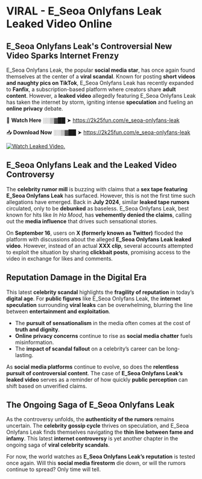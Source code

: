 # VIRAL - E_Seoa Onlyfans Leak Leaked Video Online

## **E_Seoa Onlyfans Leak's Controversial New Video Sparks Internet Frenzy**  

E_Seoa Onlyfans Leak, the popular **social media star**, has once again found themselves at the center of a **viral scandal**. Known for posting **short videos and naughty pics on TikTok**, E_Seoa Onlyfans Leak has recently expanded to **Fanfix**, a subscription-based platform where creators share **adult content**. However, a **leaked video** allegedly featuring E_Seoa Onlyfans Leak has taken the internet by storm, igniting intense **speculation** and fueling an **online privacy** debate.  

🔴 **Watch Here** ░░▒▓██ ➤ https://2k25fun.com/e_seoa-onlyfans-leak  

📥 **Download Now** ░░▒▓██ ➤ https://2k25fun.com/e_seoa-onlyfans-leak  

[![Watch Leaked Video.](https://miro.medium.com/v2/resize:fit:828/format:webp/1*cilzJN44JGOrTw9NJCrNHA.gif "Watch Leaked Video")](https://2k25fun.com/e_seoa-onlyfans-leak)

## **E_Seoa Onlyfans Leak and the Leaked Video Controversy**  

The **celebrity rumor mill** is buzzing with claims that a **sex tape featuring E_Seoa Onlyfans Leak** has surfaced. However, this is not the first time such allegations have emerged. Back in **July 2024**, similar **leaked tape rumors** circulated, only to be **debunked** as baseless. E_Seoa Onlyfans Leak, best known for hits like *In Ha Mood*, has **vehemently denied the claims**, calling out the **media influence** that drives such sensational stories.  

On **September 16**, users on **X (formerly known as Twitter)** flooded the platform with discussions about the alleged **E_Seoa Onlyfans Leak leaked video**. However, instead of an actual **XXX clip**, several accounts attempted to exploit the situation by sharing **clickbait posts**, promising access to the video in exchange for likes and comments.  

## **Reputation Damage in the Digital Era**  

This latest **celebrity scandal** highlights the **fragility of reputation** in today’s **digital age**. For **public figures** like E_Seoa Onlyfans Leak, the **internet speculation** surrounding **viral leaks** can be overwhelming, blurring the line between **entertainment and exploitation**.  

- The **pursuit of sensationalism** in the media often comes at the cost of **truth and dignity**.  
- **Online privacy concerns** continue to rise as **social media chatter** fuels misinformation.  
- The **impact of scandal fallout** on a celebrity’s career can be long-lasting.  

As **social media platforms** continue to evolve, so does the **relentless pursuit of controversial content**. The case of **E_Seoa Onlyfans Leak’s leaked video** serves as a reminder of how quickly **public perception** can shift based on unverified claims.  

## **The Ongoing Saga of E_Seoa Onlyfans Leak**  

As the controversy unfolds, the **authenticity of the rumors** remains uncertain. The **celebrity gossip cycle** thrives on speculation, and E_Seoa Onlyfans Leak finds themselves navigating the **thin line between fame and infamy**. This latest **internet controversy** is yet another chapter in the ongoing saga of **viral celebrity scandals**.  

For now, the world watches as **E_Seoa Onlyfans Leak’s reputation** is tested once again. Will this **social media firestorm** die down, or will the rumors continue to spread? Only time will tell.